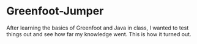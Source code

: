 # Greenfoot-Jumper
After learning the basics of Greenfoot and Java in class, I wanted to test things out and see how far my knowledge went. This is how it turned out.
